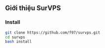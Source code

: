 ## Giới thiệu SurVPS

### Install

```bash
git clone https://github.com/f97/survps.git
cd survps
bash install
```
